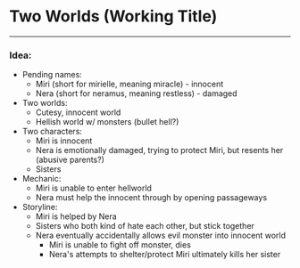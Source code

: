 # Two Worlds (Working Title)

---
### Idea:
* Pending names:
  * Miri (short for mirielle, meaning miracle) - innocent
  * Nera (short for neramus, meaning restless) - damaged
* Two worlds:
  * Cutesy, innocent world 
  * Hellish world w/ monsters (bullet hell?)
* Two characters:
    * Miri is innocent
    * Nera is emotionally damaged, trying to protect Miri, but resents her (abusive parents?)
    * Sisters
* Mechanic:
    * Miri is unable to enter hellworld
    * Nera must help the innocent through by opening passageways
* Storyline:
    * Miri is helped by Nera
    * Sisters who both kind of hate each other, but stick together
    * Nera eventually accidentally allows evil monster into innocent world
        * Miri is unable to fight off monster, dies
        * Nera's attempts to shelter/protect Miri ultimately kills her sister
